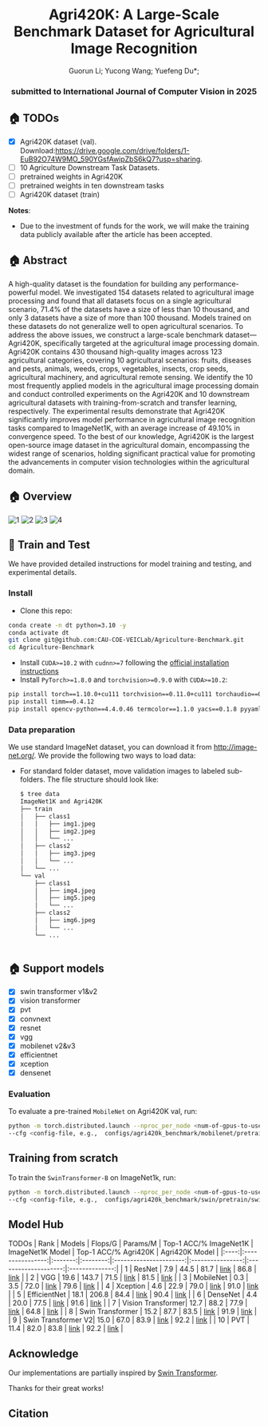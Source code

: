 <div align="center">

<h1>Agri420K: A Large-Scale Benchmark Dataset for Agricultural Image Recognition</h1> 

<div>
    <a>Guorun Li</a>;
    <a>Yucong Wang</a>;
    <a>Yuefeng Du*</a>;
</div>

<h3><strong>submitted to International Journal of Computer Vision in 2025</strong></h3>

</div>

## 🏠 TODOs
* [x] Agri420K dataset (val).    Download:https://drive.google.com/drive/folders/1-EuB92O74W9MO_590YGsfAwipZbS6kQ7?usp=sharing.
* [ ] 10 Agriculture Downstream Task Datasets.
* [ ] pretrained weights in Agri420K
* [ ] pretrained weights in ten downstream tasks
* [ ] Agri420K dataset (train)

**Notes**:
- Due to the investment of funds for the work, we will make the training data publicly available after the article has been accepted.


## 🏠 Abstract
A high-quality dataset is the foundation for building any performance-powerful model. We investigated 154 datasets related to agricultural image processing and found that all datasets focus on a single agricultural scenario, 71.4% of the datasets have a size of less than 10 thousand, and only 3 datasets have a size of more than 100 thousand. Models trained on these datasets do not generalize well to open agricultural scenarios. To address the above issues, we construct a large-scale benchmark dataset—Agri420K, specifically targeted at the agricultural image processing domain. Agri420K contains 430 thousand high-quality images across 123 agricultural categories, covering 10 agricultural scenarios: fruits, diseases and pests, animals, weeds, crops, vegetables, insects, crop seeds, agricultural machinery, and agricultural remote sensing. We identify the 10 most frequently applied models in the agricultural image processing domain and conduct controlled experiments on the Agri420K and 10 downstream agricultural datasets with training-from-scratch and transfer learning, respectively. The experimental results demonstrate that Agri420K significantly improves model performance in agricultural image recognition tasks compared to ImageNet1K, with an average increase of 49.10% in convergence speed. To the best of our knowledge, Agri420K is the largest open-source image dataset in the agricultural domain, encompassing the widest range of scenarios, holding significant practical value for promoting the advancements in computer vision technologies within the agricultural domain.

## 🏠 Overview
![1](figures/4.png)
![2](figures/123.png)
![3](figures/1.png)
![4](figures/3.png)


## 🎁 Train and Test
We have provided detailed instructions for model training and testing, and experimental details. 

### Install
- Clone this repo:

```bash
conda create -n dt python=3.10 -y
conda activate dt
git clone git@github.com:CAU-COE-VEICLab/Agriculture-Benchmark.git
cd Agriculture-Benchmark
```
- Install `CUDA>=10.2` with `cudnn>=7` following
  the [official installation instructions](https://docs.nvidia.com/cuda/cuda-installation-guide-linux/index.html)
- Install `PyTorch>=1.8.0` and `torchvision>=0.9.0` with `CUDA>=10.2`:

```bash
pip install torch==1.10.0+cu111 torchvision==0.11.0+cu111 torchaudio==0.10.0 -f https://download.pytorch.org/whl/torch_stable.html
pip install timm==0.4.12
pip install opencv-python==4.4.0.46 termcolor==1.1.0 yacs==0.1.8 pyyaml scipy
```


### Data preparation
We use standard ImageNet dataset, you can download it from http://image-net.org/. We provide the following two ways to
load data:

- For standard folder dataset, move validation images to labeled sub-folders. The file structure should look like:
  ```bash
  $ tree data
  ImageNet1K and Agri420K
  ├── train
  │   ├── class1
  │   │   ├── img1.jpeg
  │   │   ├── img2.jpeg
  │   │   └── ...
  │   ├── class2
  │   │   ├── img3.jpeg
  │   │   └── ...
  │   └── ...
  └── val
      ├── class1
      │   ├── img4.jpeg
      │   ├── img5.jpeg
      │   └── ...
      ├── class2
      │   ├── img6.jpeg
      │   └── ...
      └── ...
 
  ```

## 🏠 Support models
* [x] swin transformer v1&v2
* [x] vision transformer
* [x] pvt 
* [x] convnext
* [x] resnet
* [x] vgg
* [x] mobilenet v2&v3
* [x] efficientnet
* [x] xception
* [x] densenet

### Evaluation

To evaluate a pre-trained `MobileNet` on Agri420K val, run:

```bash
python -m torch.distributed.launch --nproc_per_node <num-of-gpus-to-use>  main_agri420k.py --eval \
--cfg <config-file, e.g.,  configs/agri420k_benchmark/mobilenet/pretrain/mobilenetv2.yaml > --pretrained <checkpoint> --data-path <imagenet-path> 
```

## Training from scratch 

To train the `SwinTransformer-B` on ImageNet1k, run:

```bash
python -m torch.distributed.launch --nproc_per_node <num-of-gpus-to-use>  main.py \
--cfg <config-file, e.g.,  configs/agri420k_benchmark/swin/pretrain/swin_base_patch4_window7_224.yaml > --data-path <imagenet-path> [--batch-size <batch-size-per-gpu> --output <output-directory> --tag <job-tag>]
```

## Model Hub
TODOs
| Rank | Models           | Flops/G | Params/M | Top-1 ACC/% ImageNet1K | ImageNet1K Model | Top-1 ACC/% Agri420K | Agri420K Model |
|:----:|:----------------:|:-------:|:--------:|:----------------------:|:----------------:|:--------------------:|:--------------:|
|  1   | ResNet           |   7.9   |   44.5   |          81.7          |      [link]()    |          86.8        |     [link]()   |
|  2   | VGG              |  19.6   |  143.7   |          71.5          |      [link]()    |          81.5        |     [link]()   |
|  3   | MobileNet        |   0.3   |    3.5   |          72.0          |      [link]()    |          79.6        |     [link]()   |
|  4   | Xception         |   4.6   |   22.9   |          79.0          |      [link]()    |          91.0        |     [link]()   |
|  5   | EfficientNet     |  18.1   |  206.8   |          84.4          |      [link]()    |          90.4        |     [link]()   |
|  6   | DenseNet         |   4.4   |   20.0   |          77.5          |      [link]()    |          91.6        |     [link]()   |
|  7   | Vision Transformer|  12.7  |   88.2   |          77.9          |      [link]()    |          64.8        |     [link]()   |
|  8   | Swin Transformer |  15.2   |   87.7   |          83.5          |      [link]()    |          91.9        |     [link]()   |
|  9   | Swin Transformer V2| 15.0  |   67.0   |          83.9          |      [link]()    |          92.2        |     [link]()   |
| 10   | PVT              |  11.4   |   82.0   |          83.8          |      [link]()    |          92.2        |     [link]()   |



## Acknowledge

Our implementations are partially inspired by [Swin Transformer](https://github.com/microsoft/Swin-Transformer).

Thanks for their great works!

## Citation

